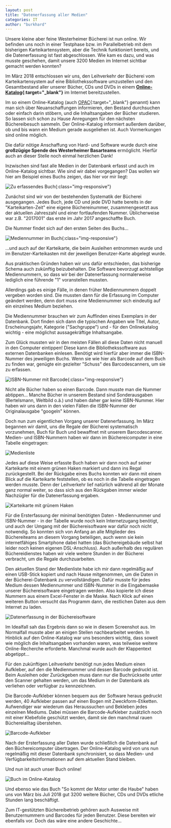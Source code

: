 ```yaml
---
layout: post
title: "Datenerfassung aller Medien"
categories: IT
author: "burkhard"
---
```


Unsere kleine aber feine Westerheimer Bücherei ist nun online. Wir befinden uns noch in einer Testphase bzw. im Parallelbetrieb mit dem bisherigen Karteikartensystem, aber die Technik funktioniert bereits, und die Datenerfassung ist fast abgeschlossen. Wie kam es dazu, und was musste geschehen, damit unsere 3200 Medien im Internet sichtbar gemacht werden konnten?

Im März 2018 entschlossen wir uns, den Leihverkehr der Bücherei vom Karteikartensystem auf eine Bibliothekssoftware umzustellen und den Gesamtbestand aller unserer Bücher, CDs und DVDs in einem **[Online-Katalog](https://www.biblino.de/westerheim){:target="_blank"}** im Internet bereitzustellen.

Im  so einem Online-Katalog (auch [OPAC](https://de.wikipedia.org/wiki/OPAC){:target="_blank"}  genannt) kann man sich über Neuanschaffungen informieren, den Bestand durchsuchen oder einfach darin stöbern, und die Inhaltsangaben der Bücher studieren. So lassen sich schon zu Hause Anregungen für den nächsten Büchereibesuch sammeln. Der Online-Katalog informiert außerdem darüber, ob und bis wann ein Medium gerade ausgeliehen ist. Auch Vormerkungen sind online möglich.

Die dafür nötige Anschaffung von Hard- und Software wurde durch eine **großzügige Spende des Westerheimer Basarteams** ermöglicht. Hierfür auch an dieser Stelle noch einmal herzlichen Dank!

Inzwischen sind fast alle Medien in der Datenbank erfasst und auch im Online-Katalog sichtbar. Wie sind wir dabei vorgegangen? Das wollen wir hier am Beispiel eines Buchs zeigen, das hier vor mir liegt:

![Zu erfassendes Buch](/images/2018-07-14-datenerfassung/buch-offline.jpg){:class="img-responsive"}


Zunächst sind wir von der bestehenden Systematik der Bücherei ausgegangen. Jedes Buch, jede CD und jede DVD hatte bereits in der "Karteikarten-Zeit" eine eigene Büchereinummer, zusammengesetzt aus der aktuellen Jahreszahl und einer fortlaufenden Nummer. Üblicherweise war z.B. "2017001" das erste im Jahr 2017 angeschaffte Buch. 

Die Nummer findet sich auf den ersten Seiten des Buchs...

![Mediennummer im Buch](/images/2018-07-14-datenerfassung/nummer-im-buch.jpg){:class="img-responsive"}


...und auch auf der Karteikarte, die beim Ausleihen entnommen wurde und im Benutzer-Karteikasten mit der jeweiligen Benutzer-Karte abgelegt wurde.

Aus praktischen Gründen haben wir uns dafür entschieden, das bisherige Schema auch zukünftig beizubehalten. Die Software bevorzugt achtstellige Mediennummern, so dass wir bei der Datenerfassung normalerweise lediglich eine führende "1" voranstellen mussten.

Allerdings gab es einige Fälle, in denen früher Mediennummern doppelt vergeben worden sind. Die mussten dann für die Erfassung im Computer geändert werden, denn dort muss eine Mediennummer sich eindeutig auf ein einzelnes Medium beziehen.

Die Mediennummer brauchen wir zum Auffinden eines Exemplars in der Datenbank. Dort finden sich dann die typischen Angaben wie Titel, Autor, Erscheinungsjahr, Kategorie ("Sachgruppe") und - für den Onlinekatalog wichtig - eine möglichst aussagekräftige Inhaltsangabe.

Zum Glück mussten wir in den meisten Fällen all diese Daten nicht manuell in den Computer eintippen! Diese kann die Bibliothekssoftware aus externen Datenbanken einlesen. Benötigt wird hierfür aber immer die ISBN-Nummer des jeweiligen Buchs. Wenn sie wie hier als Barcode auf dem Buch zu finden war, genügte ein gezielter "Schuss" des Barcodescanners, um sie zu erfassen.

![ISBN-Nummer mit Barcode](/images/2018-07-14-datenerfassung/isbn.jpg){:class="img-responsive"}

Nicht alle Bücher haben so einen Barcode. Dann musste man die Nummer abtippen... Manche Bücher in unserem Bestand sind Sonderausgaben (Bertelsmann, Weltbild o.ä.) und haben daher gar keine ISBN-Nummer. Hier haben wir uns dann in den vielen Fällen die ISBN-Nummer der Originalausgabe "googeln" können. 

Doch nun zum eigentlichen Vorgang unserer Datenerfassung. Im März begannen wir damit, uns die Regale der Bücherei systematisch vorzunehmen, Buch für Buch und bewaffnet mit unserem Barcodescanner.  Medien- und ISBN-Nummern haben wir dann im Büchereicomputer in eine Tabelle eingetragen:

![Medienliste](/images/2018-07-14-datenerfassung/medienliste.png)

Jedes auf diese Weise erfasste Buch haben wir dann noch auf seiner Karteikarte mit einem grünen Haken markiert und dann ins Regal zurückgestellt. Bei der Rückgabe eines Buchs konnten wir dann mit einem Blick auf die Karteikarte feststellen, ob es noch in die Tabelle eingetragen werden musste. Denn der Leihverkehr lief natürlich während all der Monate ganz normal weiter, so dass sich aus den Rückgaben immer wieder Nachzügler für die Datenerfassung ergaben.

![Karteikarte mit grünem Haken](/images/2018-07-14-datenerfassung/Karteikarte.jpg)

Für die Ersterfassung der minimal benötigten Daten - Mediennummer und ISBN-Nummer - in der Tabelle wurde noch kein Internetzugang benötigt, und auch der Umgang mit der Büchereisoftware war dafür noch nicht notwendig. So konnten sich von Anfang an alle Mitglieder des Büchereiteams an diesem Vorgang beteiligen, auch wenn sie kein internetfähiges Smartphone dabei hatten (das Büchereigebäude selbst hat leider noch keinen eigenen DSL-Anschluss). Auch außerhalb des regulären Büchereidienstes haben wir viele weitere Stunden in der Bücherei verbracht, um die Regale durchzuarbeiten.

Den aktuellen Stand der Medienliste habe ich mir dann regelmäßig auf einen USB-Stick kopiert und nach Hause mitgenommen, um die Daten in der Bücherei-Datenbank zu vervollständigen. Dafür musste für jedes Medium dessen Mediennummer und ISBN-Nummer in die Eingabemaske unserer Büchereisoftware eingetragen werden. Also kopierte ich diese Nummern aus einem Excel-Fenster in die Maske. Nach Klick auf einen weiteren Button versucht das Programm dann, die restlichen Daten aus dem Internet zu laden.

![Datenerfassung in der Büchereisoftware](/images/2018-07-14-datenerfassung/erfassung-ps-biblio.png)

Im Idealfall sah das Ergebnis dann so wie in diesem Screenshot aus. Im Normalfall musste aber an einigen Stellen nachbearbeitet werden. In Hinblick auf den Online-Katalog war uns besonders wichtig, dass soweit wie möglich die Inhaltsangaben vorhanden waren, was teilweise weitere Online-Recherche erforderte. Manchmal wurde auch der Klappentext abgetippt...

Für den zukünftigen Leihverkehr benötigt nun jedes Medium einen Aufkleber, auf den die Mediennummer und dessen Barcode gedruckt ist. Beim Ausleihen oder Zurückgeben muss dann nur die Buchrückseite unter den Scanner gehalten werden, um das Medium in der Datenbank als verliehen oder verfügbar zu kennzeichnen.

Die Barcode-Aufkleber können bequem aus der Software heraus gedruckt werden, 40 Aufkleber passen auf einen Bogen mit Zweckform-Etiketten. Aufwendiger war wiederum das Heraussuchen und Bekleben jedes einzelnen Mediums. Dabei müssen die Barcode-Aufkleber zusätzlich noch mit einer Klebefolie geschützt werden, damit sie den manchmal rauen Büchereialltag überstehen.

![Barcode-Aufkleber](/images/2018-07-14-datenerfassung/barcode-aufkleber.jpg)

Nach der Ersterfassung aller Daten wurde schließlich die Datenbank auf den Büchereicomputer übertragen. Der Online-Katalog wird von uns nun regelmäßig mit dieser Datenbank synchronisiert, so dass Medien- und Verfügbarkeitsinformationen auf dem aktuellen Stand bleiben.

Und nun ist auch unser Buch online!

![Buch im Online-Katalog](/images/2018-07-14-datenerfassung/buch-online.png)

Und ebenso wie das Buch "So kommt der Motor unter die Haube" haben uns von März bis Juli 2018 gut 3200 weitere Bücher, CDs und DVDs etliche Stunden lang beschäftigt.

Zum IT-gestützten Büchereibetrieb gehören auch Ausweise mit Benutzernummern und Barcodes für jeden Benutzer. Diese bereiten wir ebenfalls vor. Doch das wäre eine andere Geschichte...
